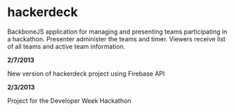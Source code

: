 hackerdeck
==========

BackboneJS application for managing and presenting teams participating in a hackathon. Presenter administer the teams and timer. Viewers receive list of all teams and active team information.

**2/7/2013**

New version of hackerdeck project using Firebase API

**2/3/2013**

Project for the Developer Week Hackathon


